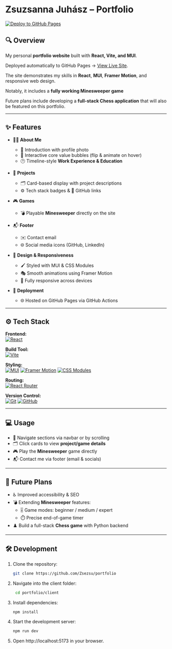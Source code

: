 # Zsuzsanna Juhász – Portfolio

[![Deploy to GitHub Pages](https://github.com/Zsezsu/portfolio/actions/workflows/deploy.yml/badge.svg)](https://github.com/Zsezsu/portfolio/actions/workflows/deploy.yml)

## 🔍 Overview
My personal **portfolio website** built with **React, Vite, and MUI**. 

Deployed automatically to GitHub Pages → [View Live Site](https://zsezsu.github.io/portfolio/).

The site demonstrates my skills in **React**, **MUI**, **Framer Motion**, and responsive web design.  

Notably, it includes a **fully working Minesweeper game**  

Future plans include developing a **full-stack Chess application** that will also be featured on this portfolio.

---

## ✨ Features

- 👩‍💻 **About Me**  
  - 🙋 Introduction with profile photo  
  - 🌟 Interactive core value bubbles (flip & animate on hover)  
  - 🕑 Timeline-style **Work Experience & Education**  

- 📂 **Projects**  
  - 🗂️ Card-based display with project descriptions  
  - ⚙️ Tech stack badges & 🔗 GitHub links  

- 🎮 **Games**  
  - 💣 Playable **Minesweeper** directly on the site  

- 📬 **Footer**  
  - ✉️ Contact email  
  - 🌐 Social media icons (GitHub, LinkedIn)  

- 🎨 **Design & Responsiveness**  
  - 🖌️ Styled with MUI & CSS Modules  
  - 🎭 Smooth animations using Framer Motion  
  - 📱 Fully responsive across devices  

- 🚀 **Deployment**  
  - 🌐 Hosted on GitHub Pages via GitHub Actions 

---


## ⚙️ Tech Stack

**Frontend:**  
[![React](https://img.shields.io/badge/React-20232A?style=for-the-badge&logo=react&logoColor=61DAFB)](https://react.dev/)

**Build Tool:**  
[![Vite](https://img.shields.io/badge/Vite-646CFF?style=for-the-badge&logo=vite&logoColor=FFD62E)](https://vitejs.dev/)

**Styling:**  
[![MUI](https://img.shields.io/badge/MUI-007FFF?style=for-the-badge&logo=mui&logoColor=white)](https://mui.com/) [![Framer Motion](https://img.shields.io/badge/FramerMotion-0055FF?style=for-the-badge&logo=framer&logoColor=white)](https://www.framer.com/motion/) [![CSS Modules](https://img.shields.io/badge/CSS%20Modules-000000?style=for-the-badge&logo=css3&logoColor=1572B6)](https://github.com/css-modules/css-modules)

**Routing:**  
[![React Router](https://img.shields.io/badge/React_Router-CA4245?style=for-the-badge&logo=react-router&logoColor=white)](https://reactrouter.com/)

**Version Control:**  
[![Git](https://img.shields.io/badge/Git-F05032?style=for-the-badge&logo=git&logoColor=white)](https://git-scm.com/) [![GitHub](https://img.shields.io/badge/GitHub-181717?style=for-the-badge&logo=github&logoColor=white)](https://github.com/)

   
---

## 💻 Usage

- 🧭 Navigate sections via navbar or by scrolling  
- 🗂️ Click cards to view **project/game details**  
- 🎮 Play the **Minesweeper** game directly  
- 📬 Contact me via footer (email & socials)

---

## 🔮 Future Plans

- ♿ Improved accessibility & SEO  
- 💣 Extending **Minesweeper** features:  
  - 🎚️ Game modes: beginner / medium / expert  
  - ⏱️ Precise end-of-game timer  
- ♟️ Build a full-stack **Chess game** with Python backend

---

## 🛠️ Development
1. Clone the repository:

   ```bash
   git clone https://github.com/Zsezsu/portfolio
   ```

2. Navigate into the client folder:
   ```bash
    cd portfolio/client
    ```
3. Install dependencies:
   ```bash
   npm install
   ```
4. Start the development server:
   ```bash
   npm run dev
   ```
5. Open http://localhost:5173 in your browser.